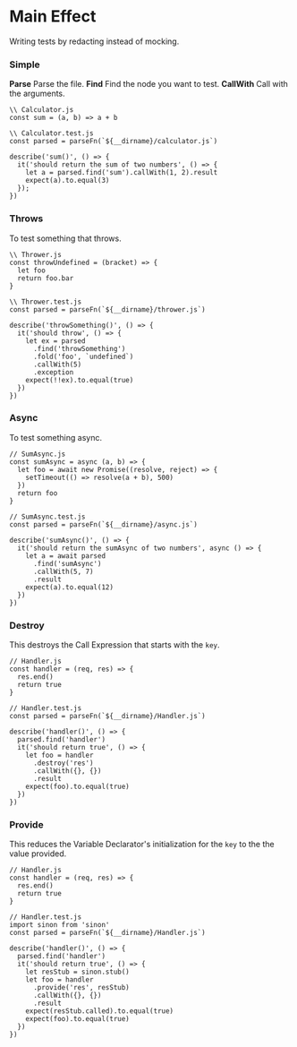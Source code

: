 
# Main Effect

Writing tests by redacting instead of mocking.

### Simple

**Parse** Parse the file.
**Find** Find the node you want to test.
**CallWith** Call with the arguments.

```
\\ Calculator.js
const sum = (a, b) => a + b

\\ Calculator.test.js
const parsed = parseFn(`${__dirname}/calculator.js`)

describe('sum()', () => {
  it('should return the sum of two numbers', () => {
    let a = parsed.find('sum').callWith(1, 2).result
    expect(a).to.equal(3)
  });
})
```

### Throws
To test something that throws.
```
\\ Thrower.js
const throwUndefined = (bracket) => {
  let foo
  return foo.bar
}

\\ Thrower.test.js
const parsed = parseFn(`${__dirname}/thrower.js`)

describe('throwSomething()', () => {
  it('should throw', () => {
    let ex = parsed
      .find('throwSomething')
      .fold('foo', `undefined`)
      .callWith(5)
      .exception
    expect(!!ex).to.equal(true)
  })
})
```

### Async
To test something async.
```
// SumAsync.js
const sumAsync = async (a, b) => {
  let foo = await new Promise((resolve, reject) => {
    setTimeout(() => resolve(a + b), 500)
  })
  return foo
}

// SumAsync.test.js
const parsed = parseFn(`${__dirname}/async.js`)

describe('sumAsync()', () => {
  it('should return the sumAsync of two numbers', async () => {
    let a = await parsed
      .find('sumAsync')
      .callWith(5, 7)
      .result
    expect(a).to.equal(12)
  })
})
```
### Destroy
This destroys the Call Expression that starts with the `key`.
```
// Handler.js
const handler = (req, res) => {
  res.end()
  return true
}

// Handler.test.js
const parsed = parseFn(`${__dirname}/Handler.js`)

describe('handler()', () => {
  parsed.find('handler')
  it('should return true', () => {
    let foo = handler
      .destroy('res')
      .callWith({}, {})
      .result
    expect(foo).to.equal(true)
  })
})
```
### Provide
This reduces the Variable Declarator's initialization for the `key` to the the value provided.

```
// Handler.js
const handler = (req, res) => {
  res.end()
  return true
}

// Handler.test.js
import sinon from 'sinon'
const parsed = parseFn(`${__dirname}/Handler.js`)

describe('handler()', () => {
  parsed.find('handler')
  it('should return true', () => {
    let resStub = sinon.stub()
    let foo = handler
      .provide('res', resStub)
      .callWith({}, {})
      .result
    expect(resStub.called).to.equal(true)
    expect(foo).to.equal(true)
  })
})
```
